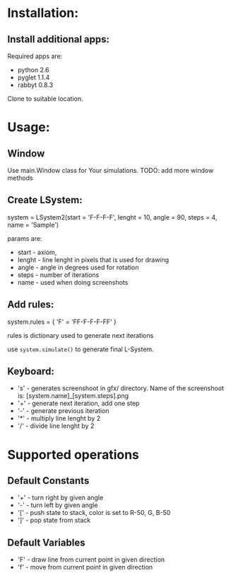 ﻿Installation:
=============

Install additional apps:
-----------------------

Required apps are:

* python 2.6
* pyglet 1.1.4
* rabbyt 0.8.3

Clone to suitable location.

Usage:
======
Window
-------
Use main.Window class for Your simulations. 
TODO: add more window methods

Create LSystem:
----
system = LSystem2(start = 'F-F-F-F', lenght = 10, angle = 90, steps = 4, name =
'Sample')

params are:

* start - axiom, 
* lenght - line lenght in pixels that is used for drawing
* angle - angle in degrees used for rotation
* steps - number of iterations
* name - used when doing screenshots

Add rules:
------
system.rules = {
    'F' = 'FF-F-F-F-FF'
}

rules is dictionary used to generate next iterations

use `system.simulate()` to generate final L-System.

Keyboard:
--------
* 's' - generates screenshoot in gfx/ directory. Name of the screenshoot is:
  [system.name]_[system.steps].png
* '+' - generate next iteration, add one step 
* '-' - generate previous iteration
* '*' - multiply line lenght by 2
* '/' - divide line lenght by 2

Supported operations
========
Default Constants
-------
* '+' - turn right by given angle
* '-' - turn left by given angle
* '[' - push state to stack, color is set to R-50, G, B-50
* ']' - pop state from stack

Default Variables
----------
* 'F' - draw line from current point in given direction
* 'f' - move from current point in given direction
